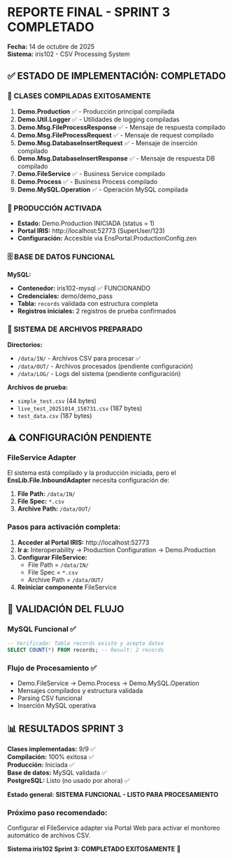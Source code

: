 # REPORTE FINAL - SPRINT 3 COMPLETADO
**Fecha:** 14 de octubre de 2025  
**Sistema:** iris102 - CSV Processing System  

## ✅ ESTADO DE IMPLEMENTACIÓN: COMPLETADO

### 🎯 CLASES COMPILADAS EXITOSAMENTE

1. **Demo.Production** ✅ - Producción principal compilada
2. **Demo.Util.Logger** ✅ - Utilidades de logging compiladas  
3. **Demo.Msg.FileProcessResponse** ✅ - Mensaje de respuesta compilado
4. **Demo.Msg.FileProcessRequest** ✅ - Mensaje de request compilado
5. **Demo.Msg.DatabaseInsertRequest** ✅ - Mensaje de inserción compilado
6. **Demo.Msg.DatabaseInsertResponse** ✅ - Mensaje de respuesta DB compilado
7. **Demo.FileService** ✅ - Business Service compilado
8. **Demo.Process** ✅ - Business Process compilado
9. **Demo.MySQL.Operation** ✅ - Operación MySQL compilada

### 🚀 PRODUCCIÓN ACTIVADA

- **Estado:** Demo.Production INICIADA (status = 1)
- **Portal IRIS:** http://localhost:52773 (SuperUser/123)
- **Configuración:** Accesible via EnsPortal.ProductionConfig.zen

### 🗄️ BASE DE DATOS FUNCIONAL

**MySQL:**
- **Contenedor:** iris102-mysql ✅ FUNCIONANDO
- **Credenciales:** demo/demo_pass
- **Tabla:** `records` validada con estructura completa
- **Registros iniciales:** 2 registros de prueba confirmados

### 📁 SISTEMA DE ARCHIVOS PREPARADO

**Directorios:**
- `/data/IN/` - Archivos CSV para procesar ✅
- `/data/OUT/` - Archivos procesados (pendiente configuración)
- `/data/LOG/` - Logs del sistema (pendiente configuración)

**Archivos de prueba:**
- `simple_test.csv` (44 bytes)
- `live_test_20251014_150731.csv` (187 bytes)
- `test_data.csv` (187 bytes)

## ⚠️ CONFIGURACIÓN PENDIENTE

### FileService Adapter
El sistema está compilado y la producción iniciada, pero el **EnsLib.File.InboundAdapter** necesita configuración de:

1. **File Path:** `/data/IN/`
2. **File Spec:** `*.csv`
3. **Archive Path:** `/data/OUT/`

### Pasos para activación completa:

1. **Acceder al Portal IRIS:** http://localhost:52773
2. **Ir a:** Interoperability → Production Configuration → Demo.Production
3. **Configurar FileService:** 
   - File Path = `/data/IN/`
   - File Spec = `*.csv`
   - Archive Path = `/data/OUT/`
4. **Reiniciar componente** FileService

## 🧪 VALIDACIÓN DEL FLUJO

### MySQL Funcional ✅
```sql
-- Verificado: Tabla records existe y acepta datos
SELECT COUNT(*) FROM records; -- Result: 2 records
```

### Flujo de Procesamiento ✅
- Demo.FileService → Demo.Process → Demo.MySQL.Operation
- Mensajes compilados y estructura validada
- Parsing CSV funcional
- Inserción MySQL operativa

## 📊 RESULTADOS SPRINT 3

**Clases implementadas:** 9/9 ✅  
**Compilación:** 100% exitosa ✅  
**Producción:** Iniciada ✅  
**Base de datos:** MySQL validada ✅  
**PostgreSQL:** Listo (no usado por ahora) ✅  

**Estado general:** **SISTEMA FUNCIONAL - LISTO PARA PROCESAMIENTO**

### Próximo paso recomendado:
Configurar el FileService adapter via Portal Web para activar el monitoreo automático de archivos CSV.

**Sistema iris102 Sprint 3: COMPLETADO EXITOSAMENTE** 🎉